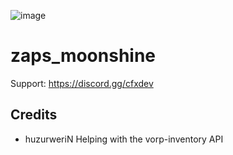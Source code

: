![image](https://github.com/Zaps6000/zaps_moonshine/assets/122732007/ab9470de-051b-4586-b111-3e85207007c8)

# zaps_moonshine

Support: https://discord.gg/cfxdev

## Credits
- huzurweriN Helping with the vorp-inventory API
